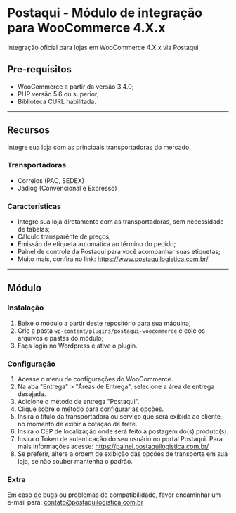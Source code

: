 # Postaqui - Módulo de integração para WooCommerce 4.X.x

Integração oficial para lojas em WooCommerce 4.X.x via Postaqui

## Pre-requisitos

- WooCommerce a partir da versão 3.4.0;
- PHP versão 5.6 ou superior;
- Biblioteca CURL habilitada.

---

## Recursos

Integre sua loja com as principais transportadoras do mercado

### Transportadoras

- Correios (PAC, SEDEX)
- Jadlog (Convencional e Expresso)

### Características

- Integre sua loja diretamente com as transportadoras, sem necessidade de tabelas;
- Cálculo transparênte de preços;
- Emissão de etiqueta automática ao término do pedido;
- Painel de controle da Postaqui para você acompanhar suas etiquetas;
- Muito mais, confira no link: <https://www.postaquilogistica.com.br/>

---

## Módulo

### Instalação

1) Baixe o módulo a partir deste repositório para sua máquina;
2) Crie a pasta ``wp-content/plugins/postaqui-woocommerce`` e cole os arquivos e pastas do módulo;
3) Faça login no Wordpress e ative o plugin.

### Configuração

1) Acesse o menu de configurações do WooCommerce.
2) Na aba "Entrega" > "Áreas de Entrega", selecione a área de entrega desejada.
3) Adicione o método de entrega "Postaqui".
4) Clique sobre o método para configurar as opções.
5) Insira o título da transportadora ou serviço que será exibida ao cliente, no momento de exibir a cotação de frete.
6) Insira o CEP de localização onde será feito a postagem do(s) produto(s).
7) Insira o Token de autenticação do seu usuário no portal Postaqui. Para mais informações acesse: <https://painel.postaquilogistica.com.br/>
8) Se preferir, altere a ordem de exibição das opções de transporte em sua loja, se não souber mantenha o padrão.

### Extra

Em caso de bugs ou problemas de compatibilidade, favor encaminhar um e-mail para: contato@postaquilogistica.com.br
